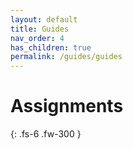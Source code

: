 ```yaml
---
layout: default
title: Guides
nav_order: 4
has_children: true
permalink: /guides/guides
---
```


# Assignments

{: .fs-6 .fw-300 }
